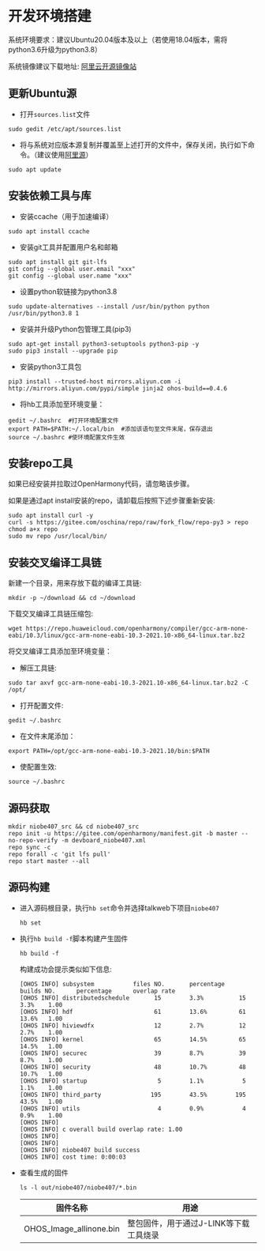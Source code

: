 

# 开发环境搭建

系统环境要求：建议Ubuntu20.04版本及以上（若使用18.04版本，需将python3.6升级为python3.8）

系统镜像建议下载地址: [阿里云开源镜像站](https://mirrors.aliyun.com/oldubuntu-releases/releases/20.04.3/)

## 更新Ubuntu源

- 打开`sources.list`文件

```
sudo gedit /etc/apt/sources.list
```

- 将与系统对应版本源复制并覆盖至上述打开的文件中，保存关闭，执行如下命令。（建议使用[阿里源](https://developer.aliyun.com/mirror/ubuntu)）

```
sudo apt update
```

## 安装依赖工具与库

- 安装ccache（用于加速编译）
```shell
sudo apt install ccache
```

- 安装git工具并配置用户名和邮箱

```
sudo apt install git git-lfs
git config --global user.email "xxx"
git config --global user.name "xxx"
```

- 设置python软链接为python3.8
```shell
sudo update-alternatives --install /usr/bin/python python /usr/bin/python3.8 1
```
- 安装并升级Python包管理工具(pip3)

```
sudo apt-get install python3-setuptools python3-pip -y
sudo pip3 install --upgrade pip
```

- 安装python3工具包

```
pip3 install --trusted-host mirrors.aliyun.com -i http://mirrors.aliyun.com/pypi/simple jinja2 ohos-build==0.4.6
```

- 将hb工具添加至环境变量：

```
gedit ~/.bashrc  #打开环境配置文件
export PATH=$PATH:~/.local/bin  #添加该语句至文件末尾，保存退出
source ~/.bashrc #使环境配置文件生效
```

## 安装repo工具

如果已经安装并拉取过OpenHarmony代码，请忽略该步骤。

如果是通过apt install安装的repo，请卸载后按照下述步骤重新安装:
```shell
sudo apt install curl -y
curl -s https://gitee.com/oschina/repo/raw/fork_flow/repo-py3 > repo
chmod a+x repo
sudo mv repo /usr/local/bin/
```
## 安装交叉编译工具链
新建一个目录，用来存放下载的编译工具链:
```shell
mkdir -p ~/download && cd ~/download
```

下载交叉编译工具链压缩包:
```shell
wget https://repo.huaweicloud.com/openharmony/compiler/gcc-arm-none-eabi/10.3/linux/gcc-arm-none-eabi-10.3-2021.10-x86_64-linux.tar.bz2
```
将交叉编译工具添加至环境变量：

- 解压工具链:
```shell
sudo tar axvf gcc-arm-none-eabi-10.3-2021.10-x86_64-linux.tar.bz2 -C /opt/
```
- 打开配置文件:
```shell
gedit ~/.bashrc
```
- 在文件末尾添加：
```shell      
export PATH=/opt/gcc-arm-none-eabi-10.3-2021.10/bin:$PATH
```
- 使配置生效:   
```shell
source ~/.bashrc
```

## 源码获取

```shell
mkdir niobe407_src && cd niobe407_src
repo init -u https://gitee.com/openharmony/manifest.git -b master --no-repo-verify -m devboard_niobe407.xml
repo sync -c
repo forall -c 'git lfs pull'
repo start master --all
```

## 源码构建

- 进入源码根目录，执行`hb set`命令并选择talkweb下项目`niobe407`
    ```shell
    hb set
    ```
- 执行`hb build -f`脚本构建产生固件
    ```shell
    hb build -f
    ```
    构建成功会提示类似如下信息:
    ```
    [OHOS INFO] subsystem           files NO.       percentage      builds NO.      percentage      overlap rate
    [OHOS INFO] distributedschedule       15        3.3%          15        3.3%    1.00
    [OHOS INFO] hdf                       61        13.6%         61        13.6%   1.00
    [OHOS INFO] hiviewdfx                 12        2.7%          12        2.7%    1.00
    [OHOS INFO] kernel                    65        14.5%         65        14.5%   1.00
    [OHOS INFO] securec                   39        8.7%          39        8.7%    1.00
    [OHOS INFO] security                  48        10.7%         48        10.7%   1.00
    [OHOS INFO] startup                    5        1.1%           5        1.1%    1.00
    [OHOS INFO] third_party              195        43.5%        195        43.5%   1.00
    [OHOS INFO] utils                      4        0.9%           4        0.9%    1.00
    [OHOS INFO] 
    [OHOS INFO] c overall build overlap rate: 1.00
    [OHOS INFO] 
    [OHOS INFO] 
    [OHOS INFO] niobe407 build success
    [OHOS INFO] cost time: 0:00:03
    ```
- 查看生成的固件
    ```shell
    ls -l out/niobe407/niobe407/*.bin
    ```
    |  固件名称	|  用途 |  
    |  ----  | ----  | 
    |  OHOS_Image_allinone.bin | 整包固件，用于通过J-LINK等下载工具烧录|